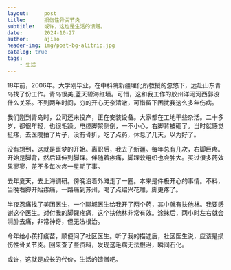 ```yaml
---
layout:     post
title:      损伤性骨关节炎
subtitle:   或许，这也是生活的馈赠。
date:       2024-10-27
author:     ajiao
header-img: img/post-bg-alitrip.jpg
catalog: true
tags:
    - 生活
---
```


18年前，2006年。大学刚毕业，在中科院新疆理化所教授的忽悠下，远赴山东青岛找了份工作。青岛很美,蓝天碧海红墙。可惜，这和我工作的胶州洋河河西郭没什么关系。不到两年时间，穷的开心无奈清澈，可惜留下困扰我这么多年伤病。

我们刚到青岛时，公司还未投产，正在安装设备。大家都在工地干些杂活。二十多岁，都很年轻，也很毛躁。电缆脚架侧倒，一不小心，右脚背被砸了。当时就感觉挺疼，去医院拍了片子，没有骨折，吃了点药，休息了几天，以为好了。

没有想到，这就是噩梦的开始。离职后，我去了新疆。每年总有几次，右脚巨疼。开始是脚背，然后延伸到脚踝。伴随着疼痛，脚踝软组织也会肿大。买过很多药效果寥寥，差不多每次疼一星期了事。

去年夏天，去上海调研。傍晚沿着外滩走了一圈。本来是件极开心的事情。不料，当晚右脚开始疼痛，一路痛到苏州，喝了点绍兴花雕，脚更疼了。

半夜忍痛找了美团医生，一个聊城医生给我开了两个药，其中就有扶他林。我要感谢这个医生。对付我的脚踝疼痛，这个扶他林非常有效。涂抹后，两小时左右就会消肿去痛，非常神奇，但无法根治。

今年给小孩打疫苗，顺便问了社区医生。听了我的描述后，社区医生说，应该是损伤性骨关节炎。回来查了些资料，发现这毛病无法根治，瞬间石化。

或许，这就是成长的代价，生活的馈赠吧。

